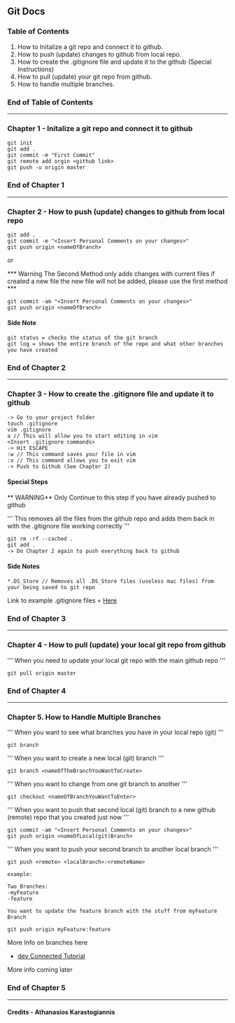 ## Git Docs

### Table of Contents

1. How to Initalize a git repo and connect it to github.
2. How to push (update) changes to github from local repo.
3. How to create the .gitignore file and update it to the github (Special Instructions)
4. How to pull (update) your git repo from github.
5. How to handle multiple branches.

### End of Table of Contents

---

### Chapter 1 - Initalize a git repo and connect it to github

```
git init
git add .
git commit -m "First Commit"
git remote add orgin <github link>
git push -u origin master
```

### End of Chapter 1

---

### Chapter 2 - How to push (update) changes to github from local repo

```
git add .
git commit -m "<Insert Personal Comments on your changes>"
git push origin <nameOfBranch>
```

or 

*** Warning The Second Method only adds changes with current files if created a new file the new file will not be added, please use the first method ***

```
git commit -am "<Insert Personal Comments on your changes>"
git push origin <nameOfBranch>
```

#### Side Note

```
git status = checks the status of the git branch
git log = shows the entire branch of the repo and what other branches you have created
```

### End of Chapter 2

---

### Chapter 3 - How to create the .gitignore file and update it to github

```
-> Go to your project folder
touch .gitignore
vim .gitignore
a // This will allow you to start editing in vim
<Insert .gitignore commands>
-> Hit ESCAPE
:w // This command saves your file in vim
:x // This command allows you to exit vim
-> Push to Github (See Chapter 2)
```

#### Special Steps

** WARNING** Only Continue to this step if you have already pushed to github

'''
This removes all the files from the github repo and adds them back in with the .gitignore file working correctly
'''

```
git rm -rf --cached .
git add .
-> Do Chapter 2 again to push everything back to github
```

#### Side Notes

```
*.DS_Store // Removes all .DS_Store files (useless mac files) from your being saved to git repo
```

Link to example .gitignore files = [Here](https://github.com/github/gitignore)

### End of Chapter 3

---

### Chapter 4 - How to pull (update) your local git repo from github

'''
When you need to update your local git repo with the main github repo
'''

```
git pull origin master
```

### End of Chapter 4

---

### Chapter 5. How to Handle Multiple Branches

'''
When you want to see what branches you have in your local repo (git)
'''

```
git branch
```

'''
When you want to create a new local (git) branch
'''

```
git branch <nameOfTheBranchYouWantToCreate>
```

'''
When you want to change from one git branch to another
'''

```
git checkout <nameOfBranchYouWantToEnter>
```

'''
When you want to push that second local (git) branch to a new github (remote) repo that you created just now
'''

```
git commit -am "<Insert Personal Comments on your changes>"
git push origin <nameOfLocal(git)Branch>
```

'''
When you want to push your second branch to another local branch
'''

```
git push <remote> <localBranch>:<remoteName>

example:

Two Branches:
-myFeature
-feature

You want to update the feature branch with the stuff from myFeature Branch

git push origin myFeature:feature
```

More Info on branches here 

- [dev Connected Tutorial](https://devconnected.com/how-to-push-git-branch-to-remote/)


More info coming later


### End of Chapter 5


---

#### Credits - Athanasios Karastogiannis
